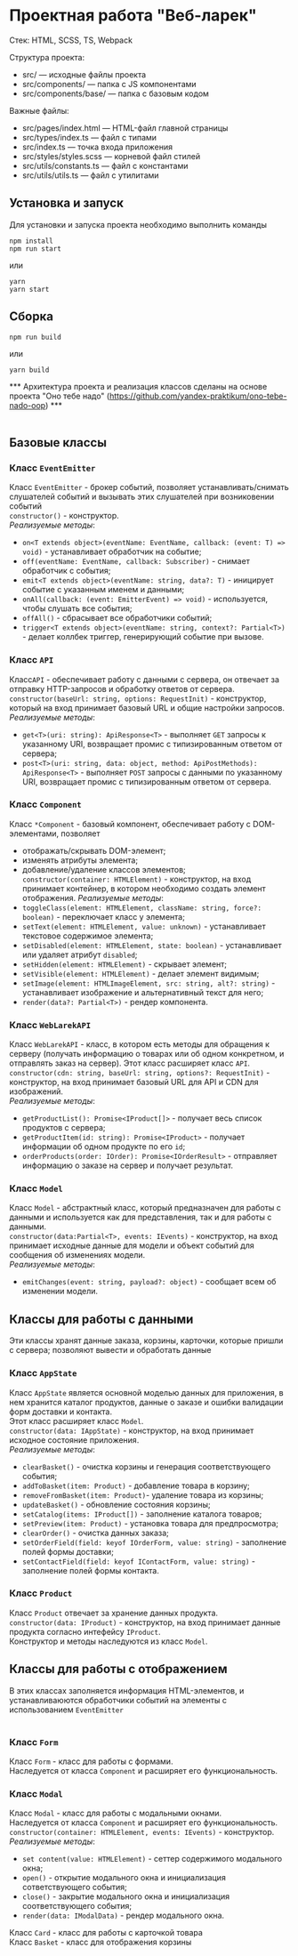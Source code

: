 # Проектная работа "Веб-ларек"

Стек: HTML, SCSS, TS, Webpack

Структура проекта:
- src/ — исходные файлы проекта
- src/components/ — папка с JS компонентами
- src/components/base/ — папка с базовым кодом

Важные файлы:
- src/pages/index.html — HTML-файл главной страницы
- src/types/index.ts — файл с типами
- src/index.ts — точка входа приложения
- src/styles/styles.scss — корневой файл стилей
- src/utils/constants.ts — файл с константами
- src/utils/utils.ts — файл с утилитами

## Установка и запуск
Для установки и запуска проекта необходимо выполнить команды

```
npm install
npm run start
```

или

```
yarn
yarn start
```
## Сборка

```
npm run build
```

или

```
yarn build
```

*** Архитектура проекта и реализация классов сделаны на основе проекта "Оно тебе надо" (https://github.com/yandex-praktikum/ono-tebe-nado-oop) *** <br><br> 
## Базовые классы  
### Класс `EventEmitter`

Класс `EventEmitter` - брокер событий, позволяет устанавливать/снимать слушателей событий и вызывать этих слушателей при возниковении событий <br>
`constructor()` - конструктор. <br>
*Реализуемые методы*:
- `on<T extends object>(eventName: EventName, callback: (event: T) => void)` - устанавливает обработчик на событие;
- `off(eventName: EventName, callback: Subscriber)` - снимает обработчик с события;
- `emit<T extends object>(eventName: string, data?: T)` - иницирует событие с указанным именем и  данными;
- `onAll(callback: (event: EmitterEvent) => void)` - используется, чтобы слушать все события;
- `offAll()` - сбрасывает все обработчики событий;
- `trigger<T extends object>(eventName: string, context?: Partial<T>)` - делает коллбек триггер, генерирующий событие при вызове.

### Класс `API`
Класс`API` - обеспечивает работу с данными с сервера, он отвечает за отправку HTTP-запросов и обработку ответов от сервера.<br>
`constructor(baseUrl: string, options: RequestInit)` - конструктор, который на вход принимает базовый URL и общие настройки запросов. <br>
*Реализуемые методы*:<br>
- `get<T>(uri: string): ApiResponse<T>` - выполняет `GET` запросы к указанному URI, возвращает промис с типизированным ответом от сервера;
 - `post<T>(uri: string, data: object, method: ApiPostMethods): ApiResponse<T>` - выполняет `POST` запросы с данными по указанному URI, возвращает промис с типизированным ответом от сервера.

### Класс `Component`
Класс `*Component` - базовый компонент, обеспечивает работу с DOM-элементами, позволяет <br>
 - отображать/скрывать DOM-элемент;
 - изменять атрибуты элемента;
 - добавление/удаление классов элементов; <br>
 `constructor(container: HTMLElement)` - конструктор, на вход принимает контейнер, в котором необходимо создать элемент отображения.
 *Реализуемые методы*:
- `toggleClass(element: HTMLElement, className: string, force?: boolean)` - переключает класс у элемента;
- `setText(element: HTMLElement, value: unknown)` - устанавливает текстовое содержимое элемента;
- `setDisabled(element: HTMLElement, state: boolean)` -  устанавливает или удаляет атрибут `disabled`;
- `setHidden(element: HTMLElement)` - cкрывает элемент;
- `setVisible(element: HTMLElement)` - делает элемент видимым;
- `setImage(element: HTMLImageElement, src: string, alt?: string)` - yстанавливает изображение и альтернативный текст для него;
- `render(data?: Partial<T>)` - рендер компонента.
 
 ### Класс `WebLarekAPI`
 Класс `WebLarekAPI` - класс, в котором есть методы для обращения к серверу (получать информацию о товарах или об одном конкретном, и отправлять заказ на сервер). Этот класс расширяет класс `API`.<br>
 `constructor(cdn: string, baseUrl: string, options?: RequestInit)` - конструктор, на вход принимает базовый URL для API и CDN для изображений. <br>
 *Реализуемые методы*:
- `getProductList(): Promise<IProduct[]>` - получает весь список продуктов с сервера;
- `getProductItem(id: string): Promise<IProduct>` - получает информации об одном продукте по его `id`;
- `orderProducts(order: IOrder): Promise<IOrderResult>` - отправляет информацию о заказе на сервер и получает результат. 

### Класс `Model`
Класс `Model` - абстрактный класс, который предназначен для работы с данными и используется как для представления, так и для работы с данными.<br>
`constructor(data:Partial<T>, events: IEvents)` - конструктор, на вход принимает исходные данные для модели и объект событий для сообщения об изменениях модели. <br>
*Реализуемые методы*: <br>
- `emitChanges(event: string, payload?: object)` - сообщает всем об изменении модели.

## Классы для работы с данными 
Эти классы хранят данные заказа, корзины, карточки, которые пришли с сервера; позволяют вывести и обработать данные <br>
### Класс `AppState`
Класс `AppState` является основной моделью данных для приложения, в нем хранится каталог продуктов, данные о заказе и ошибки валидации форм доставки и контакта. <br>
Этот класс расширяет класс `Model`.<br>
`constructor(data: IAppState)` - конструктор, на вход принимает исходное состояние приложения. <br>
*Реализуемые методы*:
- `clearBasket()` - очистка корзины и генерация соответствующего события;
- `addToBasket(item: Product)` - добавление товара в корзину;
- `removeFromBasket(item: Product)`- удаление товара из корзины;
- `updateBasket()` - обновление состояния корзины;
- `setCatalog(items: IProduct[])` - заполнение каталога товаров;
- `setPreview(item: Product)` - установка товара для предпросмотра;
- `clearOrder()` - очистка данных заказа;
- `setOrderField(field: keyof IOrderForm, value: string)` - заполнение полей формы доставки;
- `setContactField(field: keyof IContactForm, value: string)` - заполнение полей формы контакта.

### Класс `Product` 
Класс `Product` отвечает за хранение данных продукта.<br>
`constructor(data: IProduct)` - конструктор, на вход принимает данные продукта согласно интефейсу `IProduct`.<br>
Конструктор и методы наследуются из класс `Model`.


## Классы для работы с отображением 
В этих классах заполняется информация HTML-элементов, и устанавливаюются обработчики событий на элементы с использованием `EventEmitter` <br><br>
### Класс `Form`
Класс `Form` - класс для работы с формами. <br>
Наследуется от класса `Component` и расширяет его функциональность.<br>


### Класс `Modal`
Класс `Modal` - класс для работы с модальными окнами. <br>
Наследуется от класса `Component` и расширяет его функциональность.<br>
`constructor(container: HTMLElement, events: IEvents)` - конструктор.<br>
*Реализуемые методы*:
- `set content(value: HTMLElement)` - сеттер содержимого модального окна; 
- `open()` - открытие модального окна и инициализация сответствующего события;
- `close()` - закрытие модального окна и инициализация соответствующего события;
- `render(data: IModalData)` - рендер модального окна.

Класс `Card` - класс для работы с карточкой товара <br>
Класс `Basket` - класс для отображения корзины <br>
